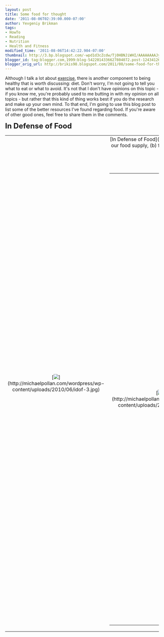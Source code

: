 ```yaml
---
layout: post
title: Some food for thought
date: '2011-08-06T02:39:00.000-07:00'
author: Yevgeniy Brikman
tags:
- HowTo
- Reading
- Nutrition
- Health and Fitness
modified_time: '2011-08-06T14:42:22.904-07:00'
thumbnail: http://3.bp.blogspot.com/-wpd1d3cZcdw/Tj0HBNJiWHI/AAAAAAAAJyg/S9bi-DF8S_g/s72-c/stronglifts.jpg
blogger_id: tag:blogger.com,1999:blog-5422014336627804072.post-1243412681947353075
blogger_orig_url: http://brikis98.blogspot.com/2011/08/some-food-for-thought.html
---
```


Although I talk a lot about 
[exercise](http://brikis98.blogspot.com/2011/07/why-i-dont-want-to-stay-in-shape.html), 
there is another component to being healthy that is worth discussing: diet. 
Don't worry, I'm not going to tell you what to eat or what to avoid. It's not 
that I don't have opinions on this topic - if you know me, you're probably 
used to me butting in with my opinion on all topics - but rather that this 
kind of thing works best if you do the research and make up your own mind. To 
that end, I'm going to use this blog post to list some of the better resources 
I've found regarding food. If you're aware of other good ones, feel free to 
share them in the comments. 

<span style="font-size: x-large;">**In Defense of Food** 

<table align="center" cellpadding="0" cellspacing="0" 
class="tr-caption-container" style="margin-left: auto; margin-right: auto; 
text-align: center;"><td style="text-align: center;">[<img border="0" 
src="http://michaelpollan.com/wordpress/wp-content/uploads/2010/06/idof-3.jpg" 
/>](http://michaelpollan.com/wordpress/wp-content/uploads/2010/06/idof-3.jpg)<td 
class="tr-caption" style="text-align: center;">[In Defense of 
Food](http://michaelpollan.com/books/in-defense-of-food/) 
*Eat food. Not too much. Mostly plants.* Those three phrases pretty much sum 
up the entire book. But you still might want to read it, as there is a bit of 
a back-story to it. Pollan's main argument is that (a) the absurd spike in 
obesity in the last several decades most likely comes form a change in our 
food supply, (b) food/nutrition science is a remarkably difficult field that 
has not produced any satisfying answers on exactly which changes are causing 
the problems and (c) until they get it figured out, we can rely on some common 
sense and reason to come up with a diet that is likely to be healthy. Pollan's 
discussion of the state of dietary research is eye opening: you *will* 
remember it the next time a "scientists discover that X causes obesity!" study 
pops up on the news. 

<span style="font-size: x-large;">**The Omnivore's Dilemma** 

<table align="center" cellpadding="0" cellspacing="0" 
class="tr-caption-container" style="margin-left: auto; margin-right: auto; 
text-align: center;"><td style="text-align: center;">[<img border="0" 
src="http://michaelpollan.com/wordpress/wp-content/uploads/2010/06/od-3.jpg" 
/>](http://michaelpollan.com/wordpress/wp-content/uploads/2010/06/od-3.jpg)<td 
class="tr-caption" style="text-align: center;">[The Omnivor'es 
Dilemma](http://michaelpollan.com/books/the-omnivores-dilemma/)Another Michael 
Pollan book that is a great resource for understanding the food supply. In 
this one, he goes through four meals: one that comes from industrial farming 
(fast food), one from an industrial organic farm, one from an 
"alternative/sustainable" organic farm, and one that he grows, forages and 
hunts himself. This book gives you a small glimpse into where your food really 
comes from, something most people don't take into consideration nearly enough. 

<span style="font-size: x-large;">**Good Calories, Bad Calories** 

<table align="center" cellpadding="0" cellspacing="0" 
class="tr-caption-container" style="margin-left: auto; margin-right: auto; 
text-align: center;"><td style="text-align: 
center;">[*](http://betterme.ca/gcbc%5B1%5D%20%28200x300%29.jpg)<td 
class="tr-caption" style="text-align: center;">[Good Calories, Bad 
Calories](http://www.amazon.com/Good-Calories-Bad-Gary-Taubes/dp/1400040787)There 
are two key reasons to read this book: first, it thoroughly debunks the idea 
that dietary fat is bad for you. Or, to be more accurate, it simply shows how 
little evidence there was for the "eating fat makes you fat" hypothesis in the 
first place. Second, the book does a good job of discussing how not all 
calories are created equal. That is, calorie counting alone is not sufficient 
for maintaining a healthy diet. To be clear, Taubes isn't saying that the laws 
of thermodynamics don't apply, but rather that the way the body processes 
calories from different types of foods has a wide variety of hard to predict 
side effects. While the "carbohydrate hypothesis" Taubes proposes in this book 
is controversial - Taubes himself says a great deal of research is required to 
prove it - the book is important for recognizing that the <i>type* of food you 
eat is just as important as the *quantity*. 

<span style="font-size: large;">**<span style="font-size: x-large;">The rest** 

I've read a few other books on diet and nutrition, such as [Enter the 
Zone](http://www.amazon.com/Enter-Zone-Barry-Ph-Sears/dp/2570435260), but in 
all honesty, I wouldn't recommend them. The majority of those books just feel 
like marketing gimmicks trying to sell the book and related products. 
Therefore, the rest of the resources I post are blogs, articles, online 
discussions, and studies I've come across that contain useful nuggets of 
information. As with everything else, take them with a grain of salt: their 
value is in providing the context for how to think about diet issues. 

<span style="font-size: large;">**Blogs** 

<table align="center" cellpadding="0" cellspacing="0" 
class="tr-caption-container" style="margin-left: auto; margin-right: auto; 
text-align: center;"><td style="text-align: center;">[<img border="0" 
src="http://www.bodyrecomposition.com/wp-content/themes/revolution-30/images/bodyrecomposition.gif" 
/>](http://www.bodyrecomposition.com/wp-content/themes/revolution-30/images/bodyrecomposition.gif)<td 
class="tr-caption" style="text-align: 
center;">[http://www.bodyrecomposition.com/](http://www.bodyrecomposition.com/)Lyle 
McDonald's blog that features tons of well regarded 
[articles](http://www.bodyrecomposition.com/articles) on diet and nutrition. I 
don't agree with everything he writes, but he has some real gems on there, 
such as [The Energy Balance 
Equation](http://www.bodyrecomposition.com/fat-loss/the-energy-balance-equation.html), 
[The Fundamentals of Fat Loss 
Diets](http://www.bodyrecomposition.com/fat-loss/the-fundamentals-of-fat-loss-diets-part-1.html), 
[Carbohydrate and Fat 
Controversies](http://www.bodyrecomposition.com/nutrition/carbohydrate-and-fat-controversies-part-1.html), 
and [Protein 
Controversies](http://www.bodyrecomposition.com/nutrition/protein-controversies.html). 


<table align="center" cellpadding="0" cellspacing="0" 
class="tr-caption-container" style="margin-left: auto; margin-right: auto; 
text-align: center;"><td style="text-align: center;">[<img border="0" 
src="http://robbwolf.com/wp/wp-content/themes/robbwolf/images/default-thumb.gif" 
/>](http://robbwolf.com/wp/wp-content/themes/robbwolf/images/default-thumb.gif)<td 
class="tr-caption" style="text-align: 
center;">[http://robbwolf.com/](http://robbwolf.com/)A blog that focuses 
primarily on the [paleo diet](http://en.wikipedia.org/wiki/Paleolithic_diet). 
I find paleo a little too hardcore, illogical and unrealistic for my tastes, 
but it works for many and Robb's blog has some good articles. 


<table align="center" cellpadding="0" cellspacing="0" 
class="tr-caption-container" style="margin-left: auto; margin-right: auto; 
text-align: center;"><td style="text-align: center;">[<img border="0" 
src="http://3.bp.blogspot.com/-wpd1d3cZcdw/Tj0HBNJiWHI/AAAAAAAAJyg/S9bi-DF8S_g/s1600/stronglifts.jpg" 
/>](http://3.bp.blogspot.com/-wpd1d3cZcdw/Tj0HBNJiWHI/AAAAAAAAJyg/S9bi-DF8S_g/s1600/stronglifts.jpg)<td 
class="tr-caption" style="text-align: 
center;">[http://stronglifts.com/](http://stronglifts.com/)<div 
class="separator" style="clear: both; text-align: center;"><div 
class="separator" style="clear: both; text-align: center;">Although the 
website is starting to look more and more like marketing material, it's 
actually one of the absolute best (and free) resources on the web for both 
strength training and diet. The [How to Build 
Muscle](http://stronglifts.com/how-to-build-muscle-mass-guide/) and 
[GOMAD](http://stronglifts.com/gomad-milk-squats-gallon-gain-weight/) articles 
are good starting points if you're trying to get bigger. 

<table align="center" cellpadding="0" cellspacing="0" 
class="tr-caption-container" style="margin-left: auto; margin-right: auto; 
text-align: center;"><td style="text-align: center;">[<img border="0" 
src="http://www.crossfitdesmoines.com/wp-content/uploads/2011/06/cf-journal.jpg" 
/>](http://www.crossfitdesmoines.com/wp-content/uploads/2011/06/cf-journal.jpg)<td 
class="tr-caption" style="text-align: 
center;">[http://journal.crossfit.com/](http://journal.crossfit.com/)The 
Crossfit Journal contains articles and videos about all things Crossfit: 
exercise instruction, competition videos, equipment guides, and, as is 
relevant to this blog post, [nutrition 
articles](http://journal.crossfit.com/nutrition/). It's $25/year for a 
subscription, well worth it if you do Crossfit. 

<span style="font-size: large;">**Random articles, studies and discussions** 

A bunch of useful links I've collected over the years. There are many others 
I've lost, so I may update this list over time as I find them. 
1. [Top Ten Fasting Myths 
Debunked](http://www.leangains.com/2010/10/top-ten-fasting-myths-debunked.html): 
do you think that eating many small meals increases your metabolism? Do you 
believe that the body can only absorb 30g of protein per meal? Are you the one 
telling everyone to not eat after 8pm? Yea, should probably read this article. 
1. [The Calorie Delusion: Why Food Labels are 
Wrong](http://www.curiousread.com/2009/07/calorie-delusion-why-food-labels-are.html): 
calorie counting is an imperfect science to begin with. Inaccurate food labels 
make this all the worse. 
1. [The Myth About Muscle and 
Metabolism](http://www.thefactsaboutfitness.com/news/cals.htm): how many 
calories per day do you think a pound of muscle burns? Nope. You're not even 
close. Read the article. 
1. [Crossfit Nutrition Forum](http://board.crossfit.com/forumdisplay.php?f=8): 
Crossfit's [messageboard](http://board.crossfit.com/index.php) is a good place 
to post questions on fitness and nutrition. Check out this epic thread I 
started long ago: [Why bother with the Zone (or any other "name" 
diet)?](http://board.crossfit.com/showthread.php?t=41555) 
<li>["A calorie is a calorie" violates the second law of 
thermodynamics](http://www.nutritionj.com/content/3/1/9) 
</li>1. [The Science of Fat-Loss: Why a Calorie Isn’t Always a 
Calorie](http://www.fourhourworkweek.com/blog/2008/02/25/the-science-of-fat-loss-why-a-calorie-isnt-always-a-calorie/) 